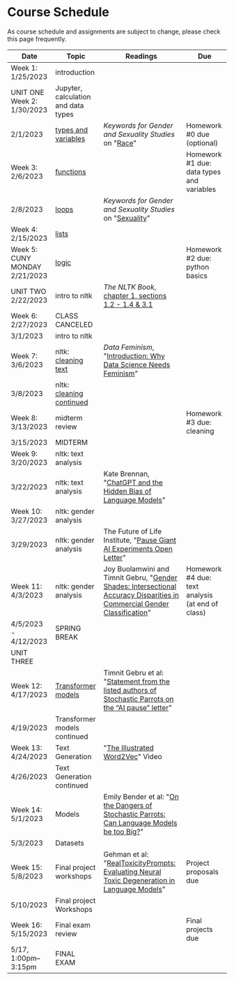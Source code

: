 # Course Schedule 

As course schedule and assignments are subject to change, please check this page frequently. 

| Date  | Topic  | Readings  | Due  |
|---|---|---|---|
| Week 1: 1/25/2023  | introduction  |   |   |
| UNIT ONE Week 2: 1/30/2023  | Jupyter, calculation and data types  |   | |
| 2/1/2023  | [types and variables](https://github.com/DHRI-Curriculum/python/blob/v2.0/sections/02-types.md)  | *Keywords for Gender and Sexuality Studies* on "[Race](https://keywords.nyupress.org/gender-and-sexuality-studies/essay/race/)"| Homework #0 due (optional) |
| Week 3: 2/6/2023 |  [functions](https://github.com/DHRI-Curriculum/python/blob/v2.0/sections/06-functions.md) |   | Homework #1 due: data types and variables  |
| 2/8/2023  |  [loops](https://github.com/DHRI-Curriculum/python/blob/v2.0/sections/08-loops.md) |  *Keywords for Gender and Sexuality Studies* on "[Sexuality](https://keywords.nyupress.org/gender-and-sexuality-studies/essay/sexuality/)" |   |
| Week 4: 2/15/2023  | [lists](https://github.com/DHRI-Curriculum/python/blob/v2.0/sections/07-lists.md) |   |  |
|  Week 5: CUNY MONDAY 2/21/2023 | [logic](https://github.com/DHRI-Curriculum/python/blob/v2.0/sections/09-conditionals.md)  |   |  Homework #2 due: python basics |
|  UNIT TWO 2/22/2023 | intro to nltk | *The NLTK Book*, [chapter 1, sections 1.2 - 1.4 & 3.1](https://www.nltk.org/book/ch01.html)  |   |
| Week 6: 2/27/2023  | CLASS CANCELED |  |   |
| 3/1/2023  | intro to nltk | | |
| Week 7: 3/6/2023  | nltk: [cleaning text](https://curriculum.dhinstitutes.org/workshops/text-analysis/lessons/?page=9) | *Data Feminism*, "[Introduction: Why Data Science Needs Feminism](https://data-feminism.mitpress.mit.edu/pub/frfa9szd/release/6)"  |  |
| 3/8/2023  |  nltk: [cleaning continued](https://curriculum.dhinstitutes.org/workshops/text-analysis/lessons/?page=9)  |   |   |
| Week 8: 3/13/2023  |  midterm review |  | Homework #3 due: cleaning  |
| 3/15/2023  |  MIDTERM |  |   |
|  Week 9: 3/20/2023 | nltk: text analysis |   |  |
| 3/22/2023  | nltk: text analysis  | Kate Brennan, "[ChatGPT and the Hidden Bias of Language Models](https://thestoryexchange.org/chatgpt-and-the-hidden-bias-of-language-models/)"  |   |
|  Week 10: 3/27/2023 | nltk: gender analysis  | |  |
| 3/29/2023 | nltk: gender analysis | The Future of Life Institute, "[Pause Giant AI Experiments Open Letter](https://futureoflife.org/open-letter/pause-giant-ai-experiments/)" | |
|  Week 11: 4/3/2023 |  nltk: gender analysis  | Joy Buolamwini and Timnit Gebru, "[Gender Shades: Intersectional Accuracy Disparities in Commercial Gender Classification](http://proceedings.mlr.press/v81/buolamwini18a/buolamwini18a.pdf)"  | Homework #4 due: text analysis (at end of class)  |
| 4/5/2023 - 4/12/2023  |  SPRING BREAK |   |   |
| UNIT THREE
Week 12: 4/17/2023  |  [Transformer models](https://huggingface.co/course/chapter1/3?fw=pt) | Timnit Gebru et al: "[Statement from the listed authors of Stochastic Parrots on the “AI pause” letter](https://www.dair-institute.org/blog/letter-statement-March2023)"|   |
|  4/19/2023 |  Transformer models continued |  |  |
| Week 13: 4/24/2023  |  Text Generation | "[The Illustrated Word2Vec](https://www.youtube.com/watch?v=ISPId9Lhc1g&feature=youtu.be)" Video |   |
| 4/26/2023  | Text Generation continued |   |   |
|  Week 14: 5/1/2023 | Models |  Emily Bender et al: "[On the Dangers of Stochastic Parrots: Can Language Models be too Big?](https://dl.acm.org/doi/pdf/10.1145/3442188.3445922)" |  |
|  5/3/2023 | Datasets |   |  |
| Week 15: 5/8/2023  |  Final project workshops | Gehman et al: "[RealToxicityPrompts: Evaluating Neural Toxic Degeneration in Language Models](https://arxiv.org/pdf/2009.11462.pdf)"  | Project proposals due |
| 5/10/2023  |  Final project Workshops |   |   |
|  Week 16: 5/15/2023 |  Final exam review |  |  Final projects due |
| 5/17, 1:00pm–3:15pm  |  FINAL EXAM |   |   |
